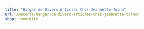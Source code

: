 ```yaml
---
title: "Hangar de Divers Articles Chez Jeannette Tolno"
url: /macenta/hangar-de-divers-articles-chez-jeannette-tolno/
shop: commodité
---
```

